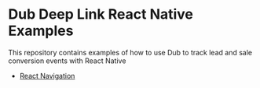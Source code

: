 # Dub Deep Link React Native Examples

This repository contains examples of how to use Dub to track lead and sale conversion events with React Native

- [React Navigation](./react-naviation)
